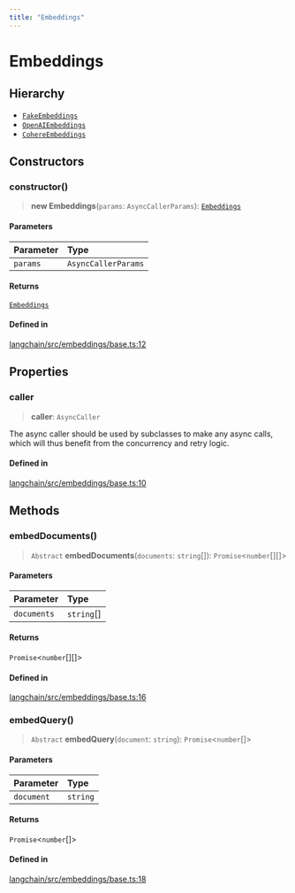 ```yaml
---
title: "Embeddings"
---
```


# Embeddings

## Hierarchy

- [`FakeEmbeddings`](../../embeddings_fake/classes/FakeEmbeddings.md)
- [`OpenAIEmbeddings`](../../embeddings_openai/classes/OpenAIEmbeddings.md)
- [`CohereEmbeddings`](../../embeddings_cohere/classes/CohereEmbeddings.md)

## Constructors

### constructor()

> **new Embeddings**(`params`: `AsyncCallerParams`): [`Embeddings`](Embeddings.md)

#### Parameters

| Parameter | Type                |
| :-------- | :------------------ |
| `params`  | `AsyncCallerParams` |

#### Returns

[`Embeddings`](Embeddings.md)

#### Defined in

[langchain/src/embeddings/base.ts:12](https://github.com/hwchase17/langchainjs/blob/ddf2996/langchain/src/embeddings/base.ts#L12)

## Properties

### caller

> **caller**: `AsyncCaller`

The async caller should be used by subclasses to make any async calls,
which will thus benefit from the concurrency and retry logic.

#### Defined in

[langchain/src/embeddings/base.ts:10](https://github.com/hwchase17/langchainjs/blob/ddf2996/langchain/src/embeddings/base.ts#L10)

## Methods

### embedDocuments()

> `Abstract` **embedDocuments**(`documents`: `string`[]): `Promise`<`number`[][]\>

#### Parameters

| Parameter   | Type       |
| :---------- | :--------- |
| `documents` | `string`[] |

#### Returns

`Promise`<`number`[][]\>

#### Defined in

[langchain/src/embeddings/base.ts:16](https://github.com/hwchase17/langchainjs/blob/ddf2996/langchain/src/embeddings/base.ts#L16)

### embedQuery()

> `Abstract` **embedQuery**(`document`: `string`): `Promise`<`number`[]\>

#### Parameters

| Parameter  | Type     |
| :--------- | :------- |
| `document` | `string` |

#### Returns

`Promise`<`number`[]\>

#### Defined in

[langchain/src/embeddings/base.ts:18](https://github.com/hwchase17/langchainjs/blob/ddf2996/langchain/src/embeddings/base.ts#L18)
